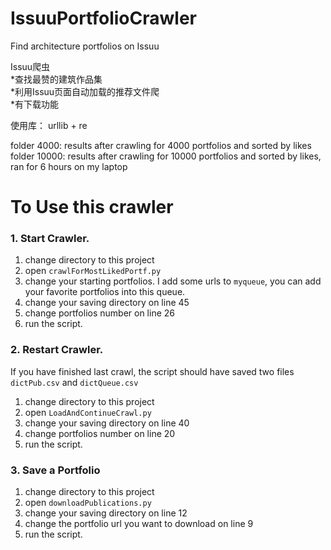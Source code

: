 # IssuuPortfolioCrawler
Find architecture portfolios on Issuu
  
Issuu爬虫  
*查找最赞的建筑作品集  
*利用Issuu页面自动加载的推荐文件爬  
*有下载功能  
  
使用库：  urllib + re    

folder 4000: results after crawling for 4000 portfolios and sorted by likes  
folder 10000: results after crawling for 10000 portfolios and sorted by likes, ran for 6 hours on my laptop  

# To Use this crawler  
### 1. Start Crawler.
1. change directory to this project
2. open `crawlForMostLikedPortf.py`
2. change your starting portfolios. I add some urls to `myqueue`, you can add your favorite portfolios into this queue.
3. change your saving directory on line 45
4. change portfolios number on line 26
5. run the script.

### 2. Restart Crawler.
If you have finished last crawl, the script should have saved two files `dictPub.csv` and `dictQueue.csv`
1. change directory to this project
2. open `LoadAndContinueCrawl.py`
3. change your saving directory on line 40
4. change portfolios number on line 20
5. run the script.

### 3. Save a Portfolio
1. change directory to this project
2. open `downloadPublications.py`
2. change your saving directory on line 12
3. change the portfolio url you want to download on line 9
4. run the script.
